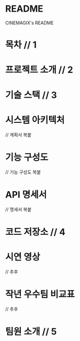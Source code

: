 # README
CINEMAGIX's README

# 목차 // 1
# 프로젝트 소개 // 2
# 기술 스택 // 3
# 시스템 아키텍처
 // 계획서 복붙
# 기능 구성도
 // 기능 구성도 복붙
# API 명세서
 // 명세서 복붙
# 코드 저장소 // 4
# 시연 영상
 // 추후
# 작년 우수팀 비교표
 // 추후
# 팀원 소개 // 5
